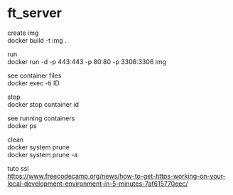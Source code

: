 # ft_server 

create img \
docker build -t img .

run \
docker run -d -p 443:443 -p 80:80 -p 3306:3306 img

see container files \
docker exec -ti ID

stop \
docker stop container id

see running containers \
docker ps

clean \
docker system prune \
docker system prune -a

tuto ssl \
https://www.freecodecamp.org/news/how-to-get-https-working-on-your-local-development-environment-in-5-minutes-7af615770eec/

